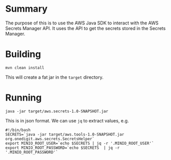 # Summary

The purpose of this is to use the AWS Java SDK to interact with the AWS Secrets Manager API.
It uses the API to get the secrets stored in the Secrets Manager.

# Building
```shell
mvn clean install
```

This will create a fat jar in the `target` directory.

# Running
```shell
java -jar target/aws.secrets-1.0-SNAPSHOT.jar
```

This is in json format.  We can use `jq` to extract values, e.g. 

```shell
#!/bin/bash
SECRETS=`java -jar target/aws.tools-1.0-SNAPSHOT.jar org.onedigit.aws.secrets.SecretsHelper`
export MINIO_ROOT_USER=`echo $SECRETS | jq -r '.MINIO_ROOT_USER'`
export MINIO_ROOT_PASSWORD=`echo $SECRETS  | jq -r '.MINIO_ROOT_PASSWORD'`
```